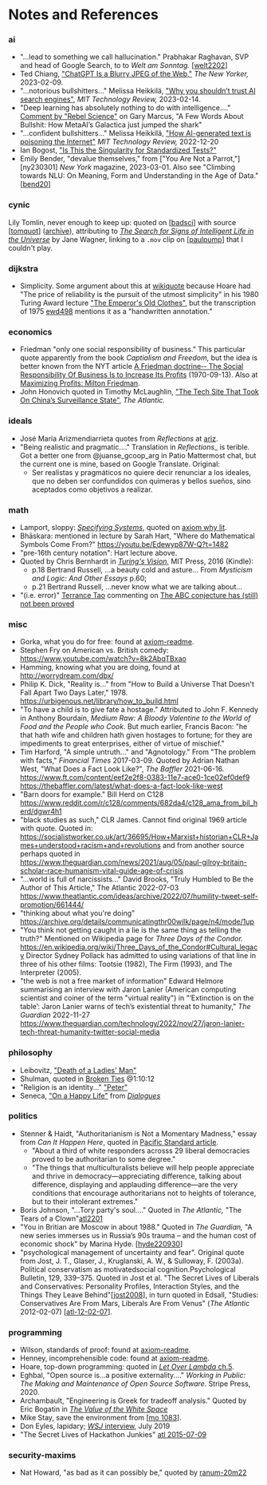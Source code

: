 Notes and References
====================

### ai

- "...lead to something we call hallucination." Prabhakar Raghavan, SVP and
  head of Google Search, to to _Welt am Sonntag._ [[welt2202]]
- Ted Chiang, ["ChatGPT Is a Blurry JPEG of the Web,"][ny230209] _The New
  Yorker,_ 2023-02-09.
- "...notorious bullshitters..." Melissa Heikkilä, ["Why you shouldn’t
  trust AI search engines"][mittr230214], _MIT Technology Review,_ 2023-02-14.
- "Deep learning has absolutely nothing to do with intelligence...."
  [Comment by "Rebel Science"][10518757] on Gary Marcus, "A Few Words About
  Bullshit: How MetaAI’s Galactica just jumped the shark"
- "...confident bullshitters..." Melissa Heikkilä, ["How AI-generated text is
  poisoning the Internet"][mtr221220] _MIT Technology Review,_ 2022-12-20
- Ian Bogost, ["Is This the Singularity for Standardized Tests?"][bog230321]
- Emily Bender, "devalue themselves," from ["You Are Not a Parrot,"][ny230301]
  _New York_ magazine, 2023-03-01. Also see "Climbing towards NLU: On
  Meaning, Form and Understanding in the Age of Data." [[bend20]]

[welt2202]: https://www.entrepreneur.com/business-news/google-exec-warns-of-ai-chatbot-hallucinations/444842
[ny230209]: https://www.newyorker.com/tech/annals-of-technology/chatgpt-is-a-blurry-jpeg-of-the-web
[mittr230214]: https://www.technologyreview.com/2023/02/14/1068498/why-you-shouldnt-trust-ai-search-engines/
[10518757]: https://garymarcus.substack.com/p/a-few-words-about-bullshit/comment/10518757
[mtr221220]: https://www.technologyreview.com/2022/12/20/1065667/how-ai-generated-text-is-poisoning-the-internet/
[bog230321]: https://www.theatlantic.com/technology/archive/2023/03/open-ai-gpt4-standardized-tests-sat-ap-exams/673458/
[ny230209]: https://nymag.com/intelligencer/article/ai-artificial-intelligence-chatbots-emily-m-bender.html
[bend20]: https://aclanthology.org/2020.acl-main.463.pdf

### cynic

Lily Tomlin, never enough to keep up: quoted on [[badsci]] with source
[[tomquot]] \([archive][tomquotwb]), attributing to [_The Search for Signs
of Intelligent Life in the Universe_][tomsear] by Jane Wagner, linking to a
`.mov` clip on [[paulpump]] that I couldn't play.

[badsci]: https://personal.ems.psu.edu/~fraser/BadScience.html>,
[tomquot]: http://www.lilytomlin.com/lily/quotes.htm
[tomquotwb]: https://web.archive.org/web/20120306163127/http://www.lilytomlin.com/lily/quotes.htm
[tomsear]: https://en.wikipedia.org/wiki/The_Search_for_Signs_of_Intelligent_Life_in_the_Universe
[paulpump]: https://web.archive.org/web/20120107091143/http://www.lilytomlin.com/char/paul/paulpump.htm

### dijkstra

- Simplicity. Some argument about this at [wikiquote][wq dijkstra] because
  Hoare had "The price of reliability is the pursuit of the utmost
  simplicity" in his 1980 Turing Award lecture ["The Emperor's Old
  Clothes"][hoare80], but the transcription of 1975 [ewd498] mentions it as
  a "handwritten annotation."

[wq dijkstra]: https://en.wikiquote.org/wiki/Talk:Edsger_W._Dijkstra#Simplicity_is_prerequisite_for_reliability
[hoare80]: http://lambda.cs.yale.edu/cs422/doc/hoare.pdf
[ewd498]: http://www.cs.virginia.edu/~evans/cs655/readings/ewd498.html

### economics

- Friedman "only one social responsibility of business." This particular
  quote apparently from the book _Captialism and Freedom,_ but the idea is
  better known from the NYT article [A Friedman doctrine‐- The Social
  Responsibility Of Business Is to Increase Its Profits][nyt70]
  (1970-09-13). Also at [Maximizing Profits: Milton Friedman][19974].
- John Honovich quoted in Timothy McLaughlin, ["The Tech Site That Took On
  China’s Surveillance State"][atl2209a], _The Atlantic._

[nyt70]: https://www.nytimes.com/1970/09/13/archives/a-friedman-doctrine-the-social-responsibility-of-business-is-to.html
[19974]: https://www.opentextbooks.org.hk/ditatopic/19974
[atl2209a]: https://www.theatlantic.com/international/archive/2022/09/ipvm-journalism-research-chinese-surveillance-technology/671593/

### ideals

- José María Arizmendiarrieta quotes from _Reflections_ at [ariz].
- "Being realistic and pragmatic...." Translation in _Reflections__ is terible.
  Got a better one from @juanse_gcoop_arg in Patio Mattermost chat, but the
  current one is mine, based on Google Translate. Original:
  - Ser realistas y pragmáticos no quiere decir renunciar a los ideales, que no
    deben ser confundidos con quimeras y bellos sueños, sino aceptados como
    objetivos a realizar.

[ariz]: http://www.laputaproject.com/images/uploaded/20160626/6360250877190692844348445.pdf
[pens]: https://arizmendiarrieta.org/wp-content/uploads/2017/09/pensamientos.pdf

### math

- Lamport, sloppy: [_Specifying Systems_], quoted on [axiom why lit].
- Bhāskara: mentioned in lecture by Sarah Hart, "Where do Mathematical
  Symbols Come From?" <https://youtu.be/Edewyp87W-Q?t=1482>
- "pre-16th century notation": Hart lecture above.
- Quoted by Chris Bernhardt in [_Turing's Vision,_] MIT Press, 2016 (Kindle):
  - p.18 Bertrand Russell, …a beauty cold and asture… From _Mysticism and
    Logic: And Other Essays_ p.60;
  - p.21 Bertrand Russell, …never know what we are talking about…
- "(i.e. error)" [Terrance Tao][tao] commenting on [The ABC conjecture has
  (still) not been proved][abc-conj]

[_Specifying Systems_]: https://www.microsoft.com/en-us/research/publication/specifying-systems-the-tla-language-and-tools-for-hardware-and-software-engineers/?from=http%3A%2F%2Fresearch.microsoft.com%2Fen-us%2Fum%2Fpeople%2Flamport%2Ftla%2Fbook-02-08-08.pdf
[axiom why lit]: http://axiom-developer.org/axiom-website/documentation.html
[_Turing's Vision,_]: https://mitpress.mit.edu/books/turings-vision
[abc-conj]: https://www.galoisrepresentations.com/2017/12/17/the-abc-conjecture-has-still-not-been-proved/
[tao]: https://www.math.ucla.edu/~tao/

### misc

- Gorka, what you do for free: found at [axiom-readme].
- Stephen Fry on American vs. British comedy:
  <https://www.youtube.com/watch?v=8k2AbqTBxao>
- Hamming, knowing what you are doing, found at <http://worrydream.com/dbx/>
- Philip K. Dick, "Reality is..." from "How to Build a Universe That
  Doesn't Fall Apart Two Days Later," 1978.
  <https://urbigenous.net/library/how_to_build.html>
- "To have a child is to give fate a hostage." Attributed to John F.
  Kennedy in Anthony Bourdain, _Medium Raw: A Bloody Valentine to the World
  of Food and the People who Cook_. But much earlier, Francis Bacon: "he
  that hath wife and children hath given hostages to fortune; for they are
  impediments to great enterprises, either of virtue of mischief."
- Tim Harford, "A simple untruth..." and "Agnotology." From "The problem
  with facts," _Financial Times_ 2017-03-09. Quoted by Adrian Nathan West,
  "What Does a Fact Look Like?", _The Baffler_ 2021-06-16.
  <https://www.ft.com/content/eef2e2f8-0383-11e7-ace0-1ce02ef0def9>
  <https://thebaffler.com/latest/what-does-a-fact-look-like-west>
- "Barn doors for example." Bill Herd on C128
  <https://www.reddit.com/r/c128/comments/682da4/c128_ama_from_bil_herd/dgwr4h1>
- "black studies as such," CLR James. Cannot find original 1969 article
  with quote. Quoted in:
  <https://socialistworker.co.uk/art/36695/How+Marxist+historian+CLR+James+understood+racism+and+revolutions>
  and from another source perhaps quoted in
  <https://www.theguardian.com/news/2021/aug/05/paul-gilroy-britain-scholar-race-humanism-vital-guide-age-of-crisis>
- "...world is full of narcissists..." David Brooks, "Truly Humbled to Be
  the Author of This Article," The Atlantic 2022-07-03
  <https://www.theatlantic.com/ideas/archive/2022/07/humility-tweet-self-promotion/661444/>
- "thinking about what you're doing"
  <https://archive.org/details/communicatingthr00wilk/page/n4/mode/1up>
- "You think not getting caught in a lie is the same thing as telling the
  truth?" Mentioned on Wikipedia page for _Three Days of the Condor._
  <https://en.wikipedia.org/wiki/Three_Days_of_the_Condor#Cultural_legacy>
  Director Sydney Pollack has admitted to using variations of that line in
  three of his other films: Tootsie (1982), The Firm (1993), and The
  Interpreter (2005).
- "the web is not a free market of information" Edward Helmore summarising
  an interview with Jaron Lanier (American computing scientist and coiner of
  the term "virtual reality") in "‘Extinction is on the table’: Jaron Lanier
  warns of tech’s existential threat to humanity," _The Guardian_ 2022-11-27
  <https://www.theguardian.com/technology/2022/nov/27/jaron-lanier-tech-threat-humanity-twitter-social-media>

### philosophy

- Leibovitz, ["Death of a Ladies' Man"][dlm]
- Shulman, quoted in [Broken Ties] @1:10:12
- "Religion is an identity..." ["Peter"][guard220901]
- Seneca, ["On a Happy Life"][sen-hap] from [_Dialogues_][sen-dia]

[dlm]: https://www.tabletmag.com/sections/arts-letters/articles/phil-spector-leonard-cohen-liel-leibovitz
[Broken Ties]: https://youtu.be/5qmQs2LbnaE?t=4212
[guard220901]: https://www.theguardian.com/lifeandstyle/2022/sep/01/dining-across-the-divide-got-home-googled-bromance
[sen-hap]: https://standardebooks.org/ebooks/seneca/dialogues/aubrey-stewart/text/on-a-happy-life
[sen-dia]: https://standardebooks.org/ebooks/seneca/dialogues/aubrey-stewart

### politics

- Stenner & Haidt, "Authoritarianism is Not a Momentary Madness," essay
  from _Can It Happen Here_, quoted in [Pacific Standard article][stenner].
  - "About a third of white responders acrosss 29 liberal democracies
    proved to be authoritarian to some degree."
  - "The things that multiculturalists believe will help people appreciate
    and thrive in democracy—appreciating difference, talking about
    difference, displaying and applauding difference—are the very
    conditions that encourage authoritarians not to heights of tolerance,
    but to their intolerant extremes."
- Boris Johnson, "...Tory party's soul...." Quoted in _The Atlantic,_ "The
  Tears of a Clown"[atl2201]
- "You in Britian are Moscow in about 1988." Quoted in _The Guardian,_ "A
  new series immerses us in Russia’s 90s trauma – and the human cost of
  economic shock" by Marina Hyde. [[hyde220930]]
- "psychological management of uncertainty and fear". Original quote from
  Jost, J. T., Glaser, J., Kruglanski, A. W., & Sulloway, F. (2003a).
  Political conservatism as motivatedsocial cognition.Psychological
  Bulletin, 129, 339–375. Quoted in Jost et al. "The Secret Lives of
  Liberals and Conservatives: Personality Profiles, Interaction Styles, and
  the Things They Leave Behind"[[jost2008]], in turn quoted in Edsall,
  "Studies: Conservatives Are From Mars, Liberals Are From Venus" (_The
  Atlantic_ 2012-02-07) [[atl-12-02-07]].

[stenner]: https://psmag.com/news/authoritarianism-the-terrifying-trait-that-trump-triggers
[atl2201]: https://www.theatlantic.com/international/archive/2022/01/boris-johnson-party-pressure/621325/
[hyde220930]: https://www.theguardian.com/commentisfree/2022/sep/30/new-series-russia-90s-adam-curtis-bbc-films-traumazone
[jost2008]: https://onlinelibrary.wiley.com/doi/10.1111/j.1467-9221.2008.00668.x
[atl-12-02-07]: https://www.theatlantic.com/politics/archive/2012/02/studies-conservatives-are-from-mars-liberals-are-from-venus/252416/#21

### programming

- Wilson, standards of proof: found at [axiom-readme].
- Henney, incomprehensible code: found at [axiom-readme].
- Hoare, top-down programming: quoted in [_Let Over Lambda_ ch.5].
- Eghbal, "Open source is...a positive externality...." _Working in Public:
  The Making and Maintenance of Open Source Software_. Stripe Press, 2020.
- Archambault, "Engineering is Greek for tradeoff analysis."
  Quoted by Eric Bogatin in [_The Value of the White Space_][bogatin20]
- Mike Stay, save the environment from [[mo 1083]].
- Don Eyles, lapidary; [_WSJ_ interview][wsj19], July 2019
- "The Secret Lives of Hackathon Junkies" [atl 2015-07-09]

[_Let Over Lambda_ ch.5]: https://letoverlambda.com/index.cl/guest/chap5.html
[axiom-readme]: https://github.com/daly/axiom
[bogatin20]: https://www.altium.com/live-conference/altiumlive-2018-annual-pcb-design-summit/sessions/value-white-space
[mo 1083]: https://web.archive.org/web/20190430085721/https://mathoverflow.net/questions/1083/do-good-math-jokes-exist
[wsj19]: https://youtu.be/z4cn93H6sM0
[atl 2015-07-09]: https://www.theatlantic.com/technology/archive/2015/07/the-secret-lives-of-hackathon-junkies/397895/


### security-maxims

- Nat Howard, "as bad as it can possibly be," quoted by [ranum-20m22]

[ranum-20m22]: https://freethoughtblogs.com/stderr/2020/12/22/more-about-the-solarwinds-breach/
